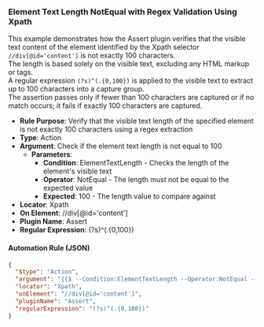 ### Element Text Length NotEqual with Regex Validation Using Xpath

This example demonstrates how the Assert plugin verifies that the visible text content of the element identified by the Xpath selector `//div[@id='content']` is not exactly 100 characters.  
The length is based solely on the visible text, excluding any HTML markup or tags.  
A regular expression `(?s)^(.{0,100})` is applied to the visible text to extract up to 100 characters into a capture group.  
The assertion passes only if fewer than 100 characters are captured or if no match occurs; it fails if exactly 100 characters are captured.

- **Rule Purpose**: Verify that the visible text length of the specified element is not exactly 100 characters using a regex extraction  
- **Type**: Action  
- **Argument**: Check if the element text length is not equal to 100  
  - **Parameters**:  
    - **Condition**: ElementTextLength - Checks the length of the element's visible text  
    - **Operator**: NotEqual - The length must not be equal to the expected value  
    - **Expected**: 100 - The length value to compare against  
- **Locator**: Xpath  
- **On Element**: //div[@id='content']  
- **Plugin Name**: Assert  
- **Regular Expression**: (?s)^(.{0,100})

#### Automation Rule (JSON)

```json
{
  "$type": "Action",
  "argument": "{{$ --Condition:ElementTextLength --Operator:NotEqual --Expected:100}}",
  "locator": "Xpath",
  "onElement": "//div[@id='content']",
  "pluginName": "Assert",
  "regularExpression": "(?s)^(.{0,100})"
}
```
